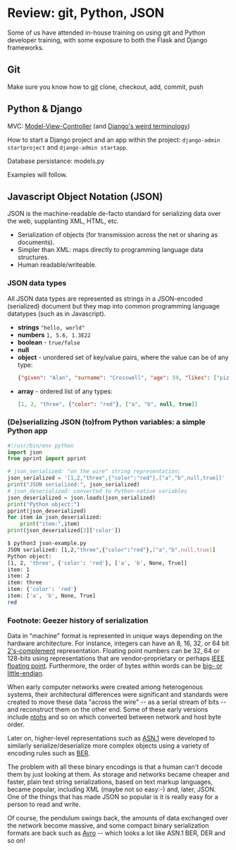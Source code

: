 # Review: git, Python, JSON

Some of us have attended in-house training on using git and Python developer training, with some exposure
to both the Flask and Django frameworks.

## Git

Make sure you know how to [git](https://git-scm.com) clone, checkout, add, commit, push

## Python & Django

MVC: [Model-View-Controller](https://en.wikipedia.org/wiki/Model%E2%80%93view%E2%80%93controller)
(and [Django's weird terminology](https://docs.djangoproject.com/en/stable/faq/general/#django-appears-to-be-a-mvc-framework-but-you-call-the-controller-the-view-and-the-view-the-template-how-come-you-don-t-use-the-standard-names))

How to start a Django project and an app within the project: `django-admin startproject` and `django-admin startapp`.

Database persistance: models.py

Examples will follow.

## Javascript Object Notation (JSON)

JSON is the machine-readable de-facto standard for serializing data over
the web, supplanting XML, HTML, etc.

- Serialization of objects (for transmission across the net or sharing as documents).
- Simpler than XML: maps directly to programming language data structures.
- Human readable/writeable.

### JSON data types

All JSON data types are represented as strings in a JSON-encoded (serialized)
document but they map into common programming language datatypes (such
as in Javascript).

-  **strings** `"hello, world"`
-  **numbers** `1, 5.6, 1.3E22`
-  **boolean** - `true/false`
-  **null**
-  **object** - unordered set of key/value pairs, where the value can be of any type:
   ```json
   {"given": "Alan", "surname": "Crosswell", "age": 59, "likes": ["pizza", "xiao long bao"]}
   ```
-  **array** - ordered list of any types:
   ```json
   [1, 2, "three", {"color": "red"}, ["a", "b", null, true]]
   ```

### (De)serializing JSON (to)from Python variables: a simple Python app

```python
#!/usr/bin/env python
import json
from pprint import pprint

# json_serialized: "on the wire" string representation:
json_serialized = '[1,2,"three",{"color":"red"},["a","b",null,true]]'
print("JSON serialized:", json_serialized)
# json_deserialized: converted to Python-native variables
json_deserialized = json.loads(json_serialized)
print("Python object:")
pprint(json_deserialized)
for item in json_deserialized:
    print("item:",item)
print(json_deserialized[3]['color'])
```

```bash
$ python3 json-example.py
JSON serialized: [1,2,"three",{"color":"red"},["a","b",null,true]]
Python object:
[1, 2, 'three', {'color': 'red'}, ['a', 'b', None, True]]
item: 1
item: 2
item: three
item: {'color': 'red'}
item: ['a', 'b', None, True]
red
```

### Footnote: Geezer history of serialization

Data in "machine" format is represented in unique ways depending on the hardware architecture.
For instance, integers can have an 8, 16, 32, or 64 bit
[2's-complement](https://www.cs.cornell.edu/~tomf/notes/cps104/twoscomp.html)
representation. Floating point numbers can be 32, 64 or 128-bits using representations
that are vendor-proprietary or perhaps
[IEEE floating point](https://www.cs.cornell.edu/~tomf/notes/cps104/floating.html).
Furthermore, the order of bytes within words can be
[big- or little-endian](https://chortle.ccsu.edu/AssemblyTutorial/Chapter-15/ass15_3.html).

When early computer networks were created among heterogenous systems, their
architectural differences were significant and standards were created
to move these data "across the wire" -- as a serial stream of bits --
and reconstruct them on the other end. Some of these early versions
include [ntohs](https://linux.die.net/man/3/ntohs) and so on which
converted between network and host byte order.

Later on, higher-level representations such as
[ASN.1](https://en.wikipedia.org/wiki/Abstract_Syntax_Notation_One)
were developed to similarly serialize/deserialize more complex objects using
a variety of encoding rules such as
[BER](https://en.wikipedia.org/wiki/X.690#BER_encoding).

The problem with all these binary encodings is that a human can't
decode them by just looking at them. As storage and networks became
cheaper and faster, plain text string serializations, based on text markup
languages, became popular, including XML (maybe not so easy:-) and, later,
JSON.
One of the things that has made JSON so popular is it is really easy
for a person to read and write.

Of course, the pendulum swings back, the amounts of data exchanged over
the network become massive, and some compact binary serialization
formats are back such as [Avro](https://en.wikipedia.org/wiki/Apache_Avro) --
which looks a lot like ASN.1 BER, DER and so on!

